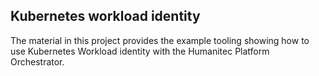 ## Kubernetes workload identity

The material in this project provides the example tooling showing how to use Kubernetes Workload identity with the Humanitec Platform Orchestrator.